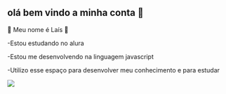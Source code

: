 ## olá bem vindo a minha conta 👋

🌻 Meu nome é Laís 🌻

-Estou estudando no alura

-Estou me desenvolvendo na linguagem javascript

-Utilizo esse espaço para desenvolver meu conhecimento e para estudar

![](https://media.tenor.com/p96XUHeS4q8AAAAi/peach-and-goma-goma.gif
)

